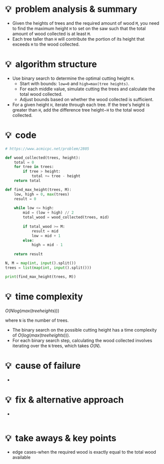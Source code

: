 # 💡  problem analysis & summary

- Given the heights of trees and the required amount of wood `M`, you need to find the maximum height `H` to set on the saw such that the total amount of wood collected is at least `M`.
- Each tree taller than `H` will contribute the portion of its height that exceeds `H` to the wood collected.

# 💡  algorithm structure

- Use binary search to determine the optimal cutting height `H`.
    - Start with bounds: `low=0` and `high=max(tree heights)`.
    - For each middle value, simulate cutting the trees and calculate the total wood collected.
    - Adjust bounds based on whether the wood collected is sufficient.
- For a given height `H`, iterate through each tree. If the tree's height is greater than `H`, add the difference tree height−`H` to the total wood collected.

# 💡  code

```python
# https://www.acmicpc.net/problem/2805

def wood_collected(trees, height):
    total = 0
    for tree in trees:
        if tree > height:
            total += tree - height
    return total

def find_max_height(trees, M):
    low, high = 0, max(trees)
    result = 0
    
    while low <= high:
        mid = (low + high) // 2
        total_wood = wood_collected(trees, mid)
        
        if total_wood >= M:
            result = mid
            low = mid + 1
        else:
            high = mid - 1
    
    return result

N, M = map(int, input().split())
trees = list(map(int, input().split()))

print(find_max_height(trees, M))
```

# 💡  time complexity

$O(Nlog(max(tree heights)))$

 where `N` is the number of trees.

- The binary search on the possible cutting height has a time complexity of $O(log(max(tree heights)))$.
- For each binary search step, calculating the wood collected involves iterating over the `N` trees, which takes $O(N)$.

# 💡  cause of failure

- 

# 💡  fix & alternative approach

- 

```python

```

# 💡  take aways & key points

- edge cases-when the required wood is exactly equal to the total wood available
